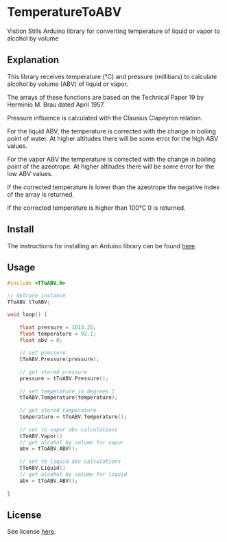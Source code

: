 # TemperatureToABV
Vistion Stills Arduino library for converting temperature of liquid or vapor to alcohol by volume

## Explanation
This library receives temperature (°C) and pressure (millibars) to calculate alcohol by volume (ABV) of liquid or vapor.

The arrays of these functions are based on the Technical Paper 19 by Herminio M. Brau dated April 1957.

Pressure influence is calculated with the Clausius Clapeyron relation.

For the liquid ABV, the temperature is corrected with the change in boiling point of water. At higher altitudes there will be some error for the high ABV values.

For the vapor ABV the temperature is corrected with the change in boiling point of the azeotrope. At higher altitudes there will be some error for the low ABV values.

If the corrected temperature is lower than the azeotrope the negative index of the array is returned.

If the corrected temperature is higher than 100°C  0 is returned.

## Install
The instructions for installing an Arduino library can be found [here](https://www.arduino.cc/en/Guide/Libraries).

## Usage
```c++
#include <TToABV.h>

// delcare instance
TToABV tToABV;

void loop() {
	
	float pressure = 1013.25;
	float temperature = 92.1;
	float abv = 0;
	
	// set pressure
	tToABV.Pressure(pressure);
	
	// get stored pressure
	pressure = tToABV.Pressure();
	
	// set temperature in degrees C
	tToABV.Temperature(temperature);
	
	// get stored temperature
	temperature = tToABV.Temperature();
	
	// set to vapor abv calculations
	tToABV.Vapor()
	// get alcohol by volume for vapor
	abv = tToABV.ABV();
	
	// set to liquid abv calculations
	tToABV.Liquid()	
	// get alcohol by volume for liquid
	abv = tToABV.ABV();	
	
}
```

## License
See license [here](../master/LICENSE).
